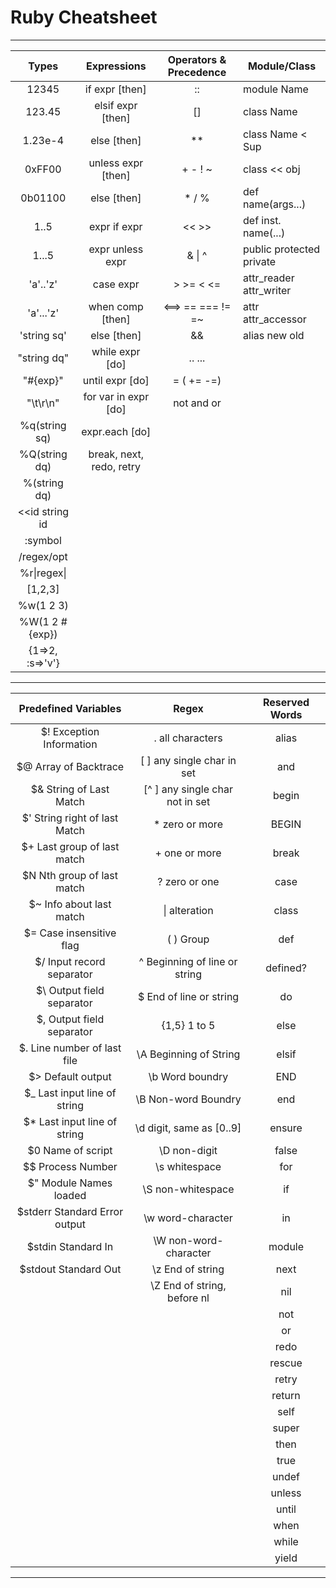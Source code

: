 # Ruby Cheatsheet
---
|    **Types**    	|      **Expressions**     	| **Operators & Precedence** 	| **Module/Class**         	|
|:---------------:	|:------------------------:	|:--------------------------:	|--------------------------	|
|      12345      	|      if expr [then]      	|             ::             	| module Name              	|
|      123.45     	|     elsif expr [then]    	|             []             	| class Name               	|
|     1.23e-4     	|        else [then]       	|             **             	| class Name < Sup         	|
|      0xFF00     	|    unless expr [then]    	|           + - ! ~          	| class << obj             	|
|     0b01100     	|        else [then]       	|            * / %           	| def name(args...)        	|
|       1..5      	|       expr if expr       	|            << >>           	| def inst. name(...)      	|
|      1...5      	|     expr unless expr     	|           & \| ^           	| public protected private 	|
|     'a'..'z'    	|         case expr        	|          > >= < <=         	| attr_reader attr_writer  	|
|    'a'...'z'    	|     when comp [then]     	|      <==> == === != =~     	| attr attr_accessor       	|
|   'string sq'   	|        else [then]       	|             &&             	| alias new old            	|
|   "string dq"   	|      while expr [do]     	|           .. ...           	|                          	|
|     "#{exp}"    	|      until expr [do]     	|         = ( += -=)         	|                          	|
|     "\t\r\n"    	|   for var in expr [do]   	|         not and or         	|                          	|
|  %q(string sq)  	|      expr.each [do]      	|                            	|                          	|
|  %Q(string dq)  	| break, next, redo, retry 	|                            	|                          	|
|   %(string dq)  	|                          	|                            	|                          	|
|  <<id string id 	|                          	|                            	|                          	|
|     :symbol     	|                          	|                            	|                          	|
|    /regex/opt   	|                          	|                            	|                          	|
|   %r\|regex\|   	|                          	|                            	|                          	|
|     [1,2,3]     	|                          	|                            	|                          	|
|    %w(1 2 3)    	|                          	|                            	|                          	|
|  %W(1 2 #{exp}) 	|                          	|                            	|                          	|
| {1=>2, :s=>'v'} 	|                          	|                            	|                          	|

---

|    **Predefined Variables**   	|            **Regex**            	| **Reserved Words** 	|
|:-----------------------------:	|:-------------------------------:	|:------------------:	|
|    $! Exception Information   	|         . all characters        	|        alias       	|
|     $@ Array of Backtrace     	|    [ ] any single char in set   	|         and        	|
|    $& String of Last Match    	| [^ ] any single char not in set 	|        begin       	|
| $' String right of last Match 	|          * zero or more         	|        BEGIN       	|
|  $+ Last group of last match  	|          + one or more          	|        break       	|
|   $N Nth group of last match  	|          ? zero or one          	|        case        	|
|    $~ Info about last match   	|          \| alteration          	|        class       	|
|    $= Case insensitive flag   	|            ( ) Group            	|         def        	|
|   $/ Input record separator   	|  ^ Beginning of line or string  	|      defined?      	|
|   $\ Output field separator   	|     $ End of line or string     	|         do         	|
|   $, Output field separator   	|           {1,5} 1 to 5          	|        else        	|
|  $. Line number of last file  	|      \A Beginning of String     	|        elsif       	|
|       $> Default output       	|         \b Word boundry         	|         END        	|
|  $_ Last input line of string 	|       \B Non-word Boundry       	|         end        	|
|  $* Last input line of string 	|     \d digit, same as [0..9]    	|       ensure       	|
|       $0 Name of script       	|           \D non-digit          	|        false       	|
|       $$ Process Number       	|          \s whitespace          	|         for        	|
|     $" Module Names loaded    	|        \S non-whitespace        	|         if         	|
| $stderr Standard Error output 	|        \w word-character        	|         in         	|
|       $stdin Standard In      	|      \W non-word-character      	|       module       	|
|      $stdout Standard Out     	|         \z End of string        	|        next        	|
|                               	|   \Z End of string, before nl   	|         nil        	|
|                               	|                                 	|         not        	|
|                               	|                                 	|         or         	|
|                               	|                                 	|        redo        	|
|                               	|                                 	|       rescue       	|
|                               	|                                 	|        retry       	|
|                               	|                                 	|       return       	|
|                               	|                                 	|        self        	|
|                               	|                                 	|        super       	|
|                               	|                                 	|        then        	|
|                               	|                                 	|        true        	|
|                               	|                                 	|        undef       	|
|                               	|                                 	|       unless       	|
|                               	|                                 	|        until       	|
|                               	|                                 	|        when        	|
|                               	|                                 	|        while       	|
|                               	|                                 	|        yield       	|

---

